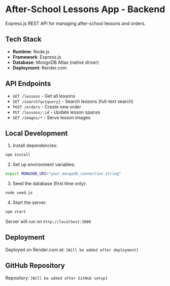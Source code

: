 # After-School Lessons App - Backend

Express.js REST API for managing after-school lessons and orders.

## Tech Stack

- **Runtime**: Node.js
- **Framework**: Express.js
- **Database**: MongoDB Atlas (native driver)
- **Deployment**: Render.com

## API Endpoints

- `GET /lessons` - Get all lessons
- `GET /search?q={query}` - Search lessons (full-text search)
- `POST /orders` - Create new order
- `PUT /lessons/:id` - Update lesson spaces
- `GET /images/*` - Serve lesson images

## Local Development

1. Install dependencies:
```bash
npm install
```

2. Set up environment variables:
```bash
export MONGODB_URI="your_mongodb_connection_string"
```

3. Seed the database (first time only):
```bash
node seed.js
```

4. Start the server:
```bash
npm start
```

Server will run on `http://localhost:3000`

## Deployment

Deployed on Render.com at: `[Will be added after deployment]`

## GitHub Repository

Repository: `[Will be added after GitHub setup]`

